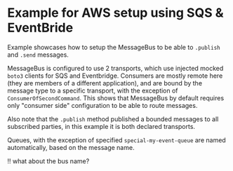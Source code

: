# Example for AWS setup using SQS & EventBride

Example showcases how to setup the MessageBus to be able to `.publish` and `.send` messages.

MessageBus is configured to use 2 transports, which use injected mocked `boto3` clients for SQS and Eventbridge. Consumers are mostly remote here (they are members of a different application), and are
bound by the message type to a specific transport, with the exception of `ConsumerOfSecondCommand`. This shows that MessageBus by default requires only "consumer side" configuration to be able to route messages.

Also note that the `.publish` method published a bounded messages to all subscribed parties, in this example it is both declared transports.

Queues, with the exception of specified `special-my-event-queue` are named automatically, based on the message name.

!! what about the bus name?
